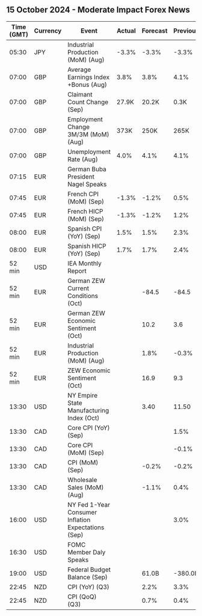 ## 15 October 2024 - Moderate Impact Forex News

| Time (GMT) | Currency | Event | Actual | Forecast | Previous |
|------|----------|-------|--------|----------|----------|
| 05:30 | JPY | Industrial Production (MoM) (Aug) | -3.3% | -3.3% | -3.3% |
| 07:00 | GBP | Average Earnings Index +Bonus (Aug) | 3.8% | 3.8% | 4.1% |
| 07:00 | GBP | Claimant Count Change (Sep) | 27.9K | 20.2K | 0.3K |
| 07:00 | GBP | Employment Change 3M/3M (MoM) (Aug) | 373K | 250K | 265K |
| 07:00 | GBP | Unemployment Rate (Aug) | 4.0% | 4.1% | 4.1% |
| 07:15 | EUR | German Buba President Nagel Speaks |  |  |  |
| 07:45 | EUR | French CPI (MoM) (Sep) | -1.3% | -1.2% | 0.5% |
| 07:45 | EUR | French HICP (MoM) (Sep) | -1.3% | -1.2% | 1.2% |
| 08:00 | EUR | Spanish CPI (YoY) (Sep) | 1.5% | 1.5% | 2.3% |
| 08:00 | EUR | Spanish HICP (YoY) (Sep) | 1.7% | 1.7% | 2.4% |
| 52 min | USD | IEA Monthly Report |  |  |  |
| 52 min | EUR | German ZEW Current Conditions (Oct) |  | -84.5 | -84.5 |
| 52 min | EUR | German ZEW Economic Sentiment (Oct) |  | 10.2 | 3.6 |
| 52 min | EUR | Industrial Production (MoM) (Aug) |  | 1.8% | -0.3% |
| 52 min | EUR | ZEW Economic Sentiment (Oct) |  | 16.9 | 9.3 |
| 13:30 | USD | NY Empire State Manufacturing Index (Oct) |  | 3.40 | 11.50 |
| 13:30 | CAD | Core CPI (YoY) (Sep) |  |  | 1.5% |
| 13:30 | CAD | Core CPI (MoM) (Sep) |  |  | -0.1% |
| 13:30 | CAD | CPI (MoM) (Sep) |  | -0.2% | -0.2% |
| 13:30 | CAD | Wholesale Sales (MoM) (Aug) |  | -1.1% | 0.4% |
| 16:00 | USD | NY Fed 1-Year Consumer Inflation Expectations (Sep) |  |  | 3.0% |
| 16:30 | USD | FOMC Member Daly Speaks |  |  |  |
| 19:00 | USD | Federal Budget Balance (Sep) |  | 61.0B | -380.0B |
| 22:45 | NZD | CPI (YoY) (Q3) |  | 2.2% | 3.3% |
| 22:45 | NZD | CPI (QoQ) (Q3) |  | 0.7% | 0.4% |
